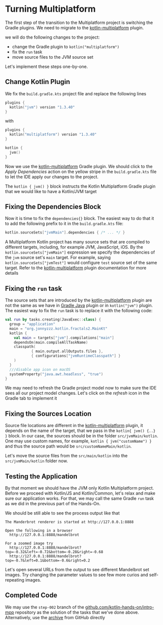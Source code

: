 # Turning Multiplatform

The first step of the transition to the Multiplatform project
is switching the Gradle plugins. We need to migrate to the
[kotlin-multiplatform](https://kotlinlang.org/docs/reference/building-mpp-with-gradle.html) plugin.

we will do the following changes to the project:

* change the Gradle plugin to `kotlin("multiplatform")`
* fix the `run` task 
* move source files to the JVM source set

Let's implement these steps one-by-one.

## Change Kotlin Plugin

We fix the `build.gradle.kts` project file and replace the following
lines

```kotlin
plugins {
  kotlin("jvm") version "1.3.40"
}
```

with 

```kotlin
plugins {
  kotlin("multiplatform") version "1.3.40"
}

kotlin {
  jvm()
}

```

Now we use the [kotlin-multiplatform](https://kotlinlang.org/docs/reference/building-mpp-with-gradle.html)
Gradle plugin.
We should click to the _Apply Dependencies_ action on the yellow stripe in
the `build.gradle.kts` file to let the IDE apply our changes to the project.

The `kotlin { jvm() }` block instructs the Kotlin Multiplatform Gradle
plugin that we would like to have a Kotlin/JVM target

## Fixing the Dependencies Block 
Now it is time to fix the `dependencies{}` block. The easiest way to do that
it to add the following prefix to it in the `build.gradle.kts` file:

```kotlin
kotlin.sourceSets["jvmMain"].dependencies { /* ... */ }
```

A Multiplatform Kotlin project has many source sets that are compiled 
to different targets, including, for example JVM, JavaScript, iOS. 
By the `kotlin.sourceSets["jvmMain"]` expression we specify the
dependencies of the `jvm` source set's `main` target. For example, 
saying `kotlin.sourceSets["jvmTest"]` would configure `test` source
set of the same target. Refer to the
[kotlin-multiplatform](https://kotlinlang.org/docs/reference/building-mpp-with-gradle.html) plugin
documentation for more details

## Fixing the `run` task

The source sets that are introduced by the 
[kotlin-multiplatform](https://kotlinlang.org/docs/reference/building-mpp-with-gradle.html) plugin
are not the same as we have in [Gradle Java](https://docs.gradle.org/current/userguide/java_plugin.html)
plugin or in `kotlin("jvm")` plugin. The easiest way to fix the `run` 
task is to replace it with the following code:   

```kotlin
val run by tasks.creating(JavaExec::class) {
  group = "application"
  main = "org.jonnyzzz.kotlin.fractals2.MainKt"
  kotlin {
    val main = targets["jvm"].compilations["main"]
    dependsOn(main.compileAllTaskName)
    classpath(
            { main.output.allOutputs.files },
            { configurations["jvmRuntimeClasspath"] }
    )
  }
  ///disable app icon on macOS
  systemProperty("java.awt.headless", "true")
}
```

We may need to refresh the Gradle project model now to make sure
the IDE sees all our project model changes. Let's click on the _refresh_
icon in the Gradle tab to implement it

## Fixing the Sources Location

Source file locations are different in the 
[kotlin-multiplatform](https://kotlinlang.org/docs/reference/building-mpp-with-gradle.html) plugin,
it depends on the name of the target, that we pass in the `kotlin{ jvm() {..} }` block.
In our case, the sources should be in the folder `src/jvmMain/kotlin`.
One may use custom names, for example, `kotlin { jvm("customName") }` and
thus the source path would be `src/customNameMain/kotlin`.

Let's move the source files from the `src/main/kotlin` into the `src/jvmMain/kotlin`
folder now. 

## Testing the Application

By that moment we should have the JVM only Kotlin Multiplatform project. 
Before we proceed with Kotlin/JS and Kotlin/Common, let's relax
and make sure our application works. For that, we may call the
same Gradle `run` task as we did in the previous part of the Hands-On.

We should be still able to see the process output like that

```
The Manderbrot renderer is started at http://127.0.0.1:8888

Open the following in a browser
  http://127.0.0.1:8888/mandelbrot

For a zoomed image try
  http://127.0.0.1:8888/mandelbrot?top=-0.32&left=-0.72&bottom=-0.28&right=-0.68
  http://127.0.0.1:8888/mandelbrot?top=-0.7&left=0.1&bottom=-0.6&right=0.2

```

Let's open several URLs from the output to see different Mandelbrot set
images. Try changing the parameter values to see few more curios and self-repeating
images. 

## Completed Code

We may use the `step-002` branch of the
[github.com/kotlin-hands-on/intro-mpp](https://github.com/kotlin-hands-on/intro-mpp)
repository as the solution of the tasks that we've done above. 
Alternatively, use the
[archive](https://github.com/kotlin-hands-on/intro-mpp/archive/step-002.zip)
from GitHub directly